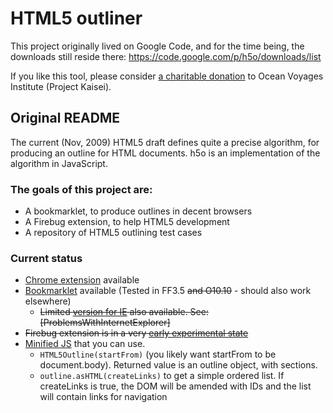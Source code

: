 # HTML5 outliner #

This project originally lived on Google Code, and for the time being, 
the downloads still reside there: https://code.google.com/p/h5o/downloads/list

If you like this tool, please consider [a charitable donation](https://www.ammado.com/community/112794) to Ocean Voyages Institute (Project Kaisei).

## Original README ##

The current (Nov, 2009) HTML5 draft defines quite a precise algorithm, for producing an outline for HTML documents. h5o is an implementation of the algorithm in JavaScript.

### The goals of this project are: ###

* A bookmarklet, to produce outlines in decent browsers
* A Firebug extension, to help HTML5 development
* A repository of HTML5 outlining test cases

### Current status ###

* [Chrome extension](https://chrome.google.com/extensions/detail/afoibpobokebhgfnknfndkgemglggomo) available
* [Bookmarklet](http://code.google.com/p/h5o/downloads/list) available (Tested in FF3.5 ~~and O10.10~~ - should also work elsewhere)
  - ~~Limited [version for IE](http://h5o.googlecode.com/files/bookmarklet.for.ie.html) also available. See: [ProblemsWithInternetExplorer]~~
* ~~Firebug extension is in a very [early experimental state](http://code.google.com/p/h5o/downloads/list)~~
* [Minified JS](http://code.google.com/p/h5o/downloads/list) that you can use.
  - `HTML5Outline(startFrom)` (you likely want startFrom to be document.body). Returned value is an outline object, with sections.
  - `outline.asHTML(createLinks)` to get a simple ordered list. If createLinks is true, the DOM will be amended with IDs and the list will contain links for navigation
